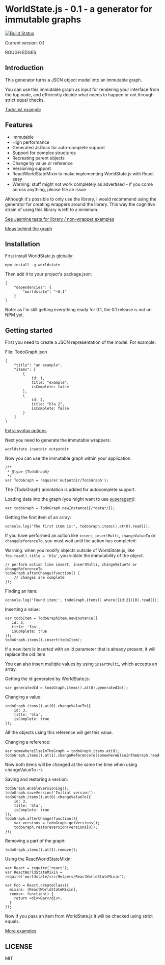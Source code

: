 WorldState.js - 0.1 - a generator for immutable graphs
===
[![Build Status](https://travis-ci.org/SanderSpies/WorldState.js.svg?branch=master)](https://travis-ci.org/SanderSpies/WorldState.js)

Current version: 0.1

ROUGH EDGES

Introduction
---
This generator turns a JSON object model into an immutable graph.

You can use this immutable graph as input for rendering your interface from the top node, and efficiently decide what
needs to happen or not through strict equal checks.

[TodoList example](https://rawgit.com/SanderSpies/WorldState.js/master/examples/ReactTodoList/index.html)

Features
---
- Immutable
- High performance
- Generated JsDocs for auto-complete support
- Support for complex structures
- Recreating parent objects
- Change by value or reference
- Versioning support
- ReactWorldStateMixin to make implementing WorldState.js with React easy
- Warning: stuff might not work completely as advertised - if you come across anything, please file an issue

Although it's possible to only use the library, I would recommend using the generator for creating wrappers around
the library. This way the cognitive strain of using this library is left to a minimum.

[See Jasmine tests for library / non-wrapper examples](tests/BaseTests.js)

[Ideas behind the graph](GRAPH.md)

Installation
---
First install WorldState.js globally:
```
npm install -g worldstate
```

Then add it to your project's package.json:
```
{
    "dependencies": {
        "worldstate": "~0.1"
    }
}
```
Note: as I'm still getting everything ready for 0.1, the 0.1 release is not on NPM yet.

Getting started
---
First you need to create a JSON representation of the model. For example:

File: TodoGraph.json
```
{
    "title": "an example",
    "items": [
        {
            id: 1,
            title: "example",
            isComplete: false
        },
        {
            id: 2,
            title: "bla 2",
            isComplete: false
        }
    ]
}
```
[Extra syntax options](JSON_SYNTAX.md)

Next you need to generate the immutable wrappers:
```
worldstate inputdir outputdir
```

Now you can use the immutable graph within your application:
```
/**
 * @type {TodoGraph}
 */
var TodoGraph = require('outputdir/TodoGraph');
```

The {TodoGraph} annotation is added for autocomplete support.

Loading data into the graph (you might want to use [superagent](https://github.com/visionmedia/superagent)):
```
var todoGraph = TodoGraph.newInstance({/*data*/});
```

Getting the first item of an array:
```
console.log('The first item is:', todoGraph.items().at(0).read());
```
If you have performed an action like ``insert``, ``insertMulti``, ``changeValueTo`` or ``changeReferenceTo``, you must
wait until the action has completed:

Warning: when you modify objects outside of WorldState.js, like ``foo.read().title = 'bla'``, you violate the
immutability of the object.

```
// perform action like insert, insertMulti, changeValueTo or changeReferenceTo
todoGraph.afterChange(function() {
    // changes are complete
});
```

Finding an item:
```
console.log('Found item:', todoGraph.items().where({id:2})[0].read());
```

Inserting a value:
```
var todoItem = TodoGraphItem.newInstance({
   id: 3,
   title: 'foo',
   isComplete: true
});
todoGraph.items().insert(todoItem);
```

If a new item is inserted with an id parameter that is already present, it will replace the old item.

You can also insert multiple values by using ``insertMulti``, which accepts an array.

Getting the id generated by WorldState.js:
```
var generatedId = todoGraph.items().at(0).generatedId();
```

Changing a value:
```
todoGraph.items().at(0).changeValueTo({
    id: 3,
    title: 'bla',
    isComplete: true
});
```
All the objects using this reference will get this value.

Changing a reference:
```
var somewhereElseInTheGraph = todoGraph.items.at(0);
todoGraph.items().at(1).changeReferenceTo(somewhereElseInTheGraph.read());
```
Now both items will be changed at the same the time when using changeValueTo :-).

Saving and restoring a version:
```
todoGraph.enableVersioning();
todoGraph.saveVersion('Initial version');
todoGraph.items().at(0).changeValueTo({
    id: 3,
    title: 'bla',
    isComplete: true
});
todoGraph.afterChange(function(){
    var versions = todoGraph.getVersions();
    todoGraph.restoreVersion(versions[0]);
});
```

Removing a part of the graph:
```
todoGraph.items().at(1).remove();
```

Using the ReactWorldStateMixin:
```
var React = require('react');
var ReactWorldStateMixin = require('worldstate/src/Helpers/ReactWorldStateMixin');

var Foo = React.createClass({
  mixins: [ReactWorldStateMixin],
  render: function() {
    return <div>Bar</div>;
  }
});
```
Now if you pass an item from WorldState.js it will be checked using strict equals.

[More examples](EXAMPLES.md)

LICENSE
---
MIT